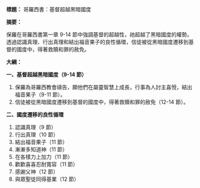 **標題：** 哥羅西書：基督超越黑暗國度

**摘要：**

保羅在哥羅西書第一章 9-14 節中強調基督的超越性，祂超越了黑暗國度的權勢。透過認識真理、行出真理和結出福音果子的良性循環，信徒被從黑暗國度遷移到基督的國度中，得著救贖和罪的赦免。

**大綱：**

**一、基督超越黑暗國度（9-14 節）**

1. 保羅為哥羅西教會禱告，願他們在屬靈智慧上成長，行事為人討主喜悅，結出福音果子（9-11 節）。
2. 信徒被從黑暗國度遷移到基督的國度中，得著救贖和罪的赦免（12-14 節）。

**二、國度遷移的良性循環**

1. 認識真理（9 節）
2. 行出真理（10 節）
3. 結出福音果子（11 節）
4. 漸漸多知道神（11 節）
5. 在各樣力上加力（11 節）
6. 歡歡喜喜忍耐寬容（11 節）
7. 感謝父神（12 節）
8. 與眾聖徒同得基業（12 節）